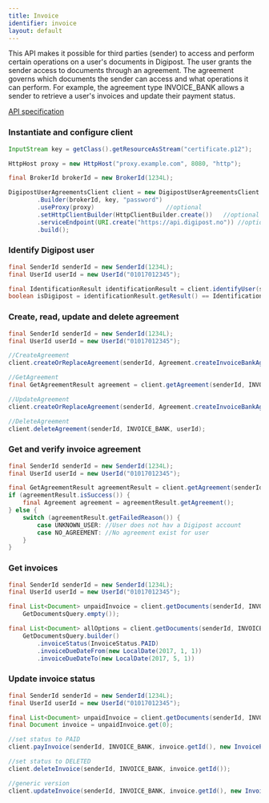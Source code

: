 ```yaml
---
title: Invoice
identifier: invoice
layout: default
---
```


This API makes it possible for third parties (sender) to access and perform certain operations on a user's documents in Digipost.
The user grants the sender access to documents through an agreement. The agreement governs which documents the sender can access and what operations it can perform.
For example, the agreement type INVOICE_BANK allows a sender to retrieve a user's invoices and update their payment status.

[API specification](https://github.com/digipost/invoice-api-specification/blob/master/user-documents.md)

### Instantiate and configure client

```java
InputStream key = getClass().getResourceAsStream("certificate.p12");

HttpHost proxy = new HttpHost("proxy.example.com", 8080, "http");

final BrokerId brokerId = new BrokerId(1234L);

DigipostUserAgreementsClient client = new DigipostUserAgreementsClient
		.Builder(brokerId, key, "password")
		.useProxy(proxy) 					//optional
		.setHttpClientBuilder(HttpClientBuilder.create())	//optional
		.serviceEndpoint(URI.create("https://api.digipost.no")) //optional
		.build();
```

### Identify Digipost user

```java
final SenderId senderId = new SenderId(1234L);
final UserId userId = new UserId("01017012345");

final IdentificationResult identificationResult = client.identifyUser(senderId, userId);
boolean isDigipost = identificationResult.getResult() == IdentificationResultCode.DIGIPOST;
```

### Create, read, update and delete agreement

```java
final SenderId senderId = new SenderId(1234L);
final UserId userId = new UserId("01017012345");

//CreateAgreement
client.createOrReplaceAgreement(senderId, Agreement.createInvoiceBankAgreement(userId, false));

//GetAgreement
final GetAgreementResult agreement = client.getAgreement(senderId, INVOICE_BANK, userId);

//UpdateAgreement
client.createOrReplaceAgreement(senderId, Agreement.createInvoiceBankAgreement(userId, true));

//DeleteAgreement
client.deleteAgreement(senderId, INVOICE_BANK, userId);
```

### Get and verify invoice agreement

```java
final SenderId senderId = new SenderId(1234L);
final UserId userId = new UserId("01017012345");

final GetAgreementResult agreementResult = client.getAgreement(senderId, INVOICE_BANK, userId);
if (agreementResult.isSuccess()) {
	final Agreement agreement = agreementResult.getAgreement();
} else {
	switch (agreementResult.getFailedReason()) {
		case UNKNOWN_USER: //User does not hav a Digipost account
		case NO_AGREEMENT: //No agreement exist for user
	}
}
```

### Get invoices

```java
final SenderId senderId = new SenderId(1234L);
final UserId userId = new UserId("01017012345");

final List<Document> unpaidInvoice = client.getDocuments(senderId, INVOICE_BANK, userId,
	GetDocumentsQuery.empty());

final List<Document> allOptions = client.getDocuments(senderId, INVOICE_BANK, userId,
	GetDocumentsQuery.builder()
		.invoiceStatus(InvoiceStatus.PAID)
		.invoiceDueDateFrom(new LocalDate(2017, 1, 1))
		.invoiceDueDateTo(new LocalDate(2017, 5, 1))
```

### Update invoice status

```java
final SenderId senderId = new SenderId(1234L);
final UserId userId = new UserId("01017012345");

final List<Document> unpaidInvoice = client.getDocuments(senderId, INVOICE_BANK, userId, GetDocumentsQuery.empty());
final Document invoice = unpaidInvoice.get(0);

//set status to PAID
client.payInvoice(senderId, INVOICE_BANK, invoice.getId(), new InvoicePayment(123));

//set status to DELETED
client.deleteInvoice(senderId, INVOICE_BANK, invoice.getId());

//generic version
client.updateInvoice(senderId, INVOICE_BANK, invoice.getId(), new InvoiceUpdate(InvoiceStatus.PAID, 123));
```
